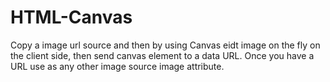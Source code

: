# HTML-Canvas
Copy a image url source and then by using Canvas eidt image on the fly on the client side, then send canvas element to a data URL. Once you have a URL use as any other image source image attribute.
